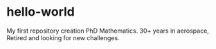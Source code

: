 # hello-world
My first repository creation
PhD Mathematics. 30+ years in aerospace,
Retired and looking for new challenges.

